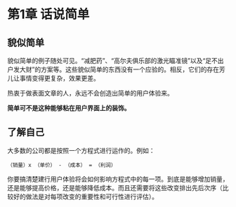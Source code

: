 # 第1章 话说简单


## 貌似简单

貌似简单的例子随处可见。“减肥药”、“高尔夫俱乐部的激光瞄准镜”以及“足不出户发大财”的方案等。这些貌似简单的东西没有一个应验的。相反，它们的存在芳儿让事情变得更复杂，效果更差。

热衷于做表面文章的人，永远不会创造出简单的用户体验来。

**简单可不是这种能够粘在用户界面上的装饰。**

## 了解自己

大多数的公司都是按照一个方程式进行运作的。例如：

    （销量）x （单价） - （成本） = （利润）
    
你要搞清楚建行用户体验将会如何影响方程式中的每一项。到底是能够增加销量，还是能够提高价格，还是能够降低成本。而且还需要将这些改变排出先后次序（比较好的做法是对每项改变的重要性和可行性进行评估）。